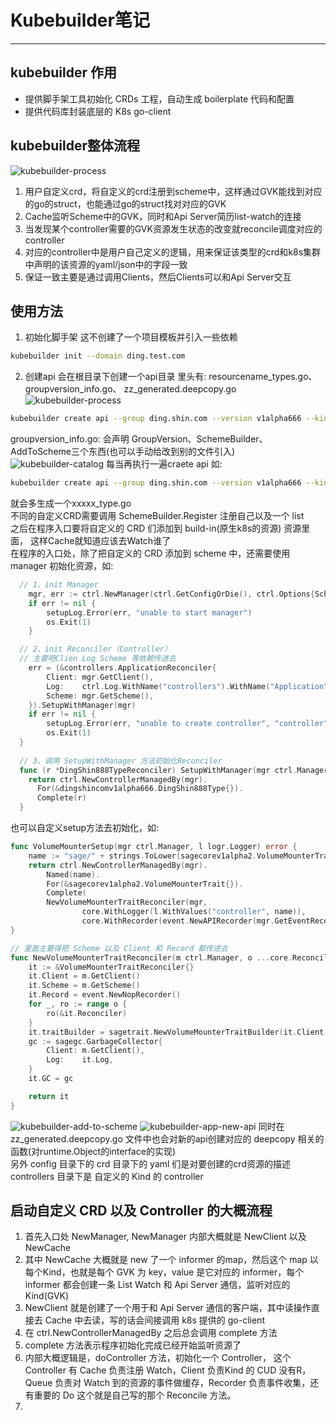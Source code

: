 # Kubebuilder笔记

-----

## kubebuilder 作用
- 提供脚手架工具初始化 CRDs 工程，自动生成 boilerplate 代码和配置
- 提供代码库封装底层的 K8s go-client

## kubebuilder整体流程
![kubebuilder-process](./kubebuilder.png)

1. 用户自定义crd，将自定义的crd注册到scheme中，这样通过GVK能找到对应的go的struct，也能通过go的struct找对对应的GVK
2. Cache监听Scheme中的GVK，同时和Api Server简历list-watch的连接
3. 当发现某个controller需要的GVK资源发生状态的改变就reconcile调度对应的controller
4. 对应的controller中是用户自己定义的逻辑，用来保证该类型的crd和k8s集群中声明的该资源的yaml/json中的字段一致
5. 保证一致主要是通过调用Clients，然后Clients可以和Api Server交互


## 使用方法
1. 初始化脚手架
这不创建了一个项目模板并引入一些依赖
```bash
kubebuilder init --domain ding.test.com
```
2. 创建api
会在根目录下创建一个api目录
里头有:
resourcename_types.go、groupversion_info.go、
zz_generated.deepcopy.go
![kubebuilder-process](./kubebuilder-catalog.png)
```bash
kubebuilder create api --group ding.shin.com --version v1alpha666 --kind DingShinType
```
groupversion_info.go: 会声明 GroupVersion、SchemeBuilder、AddToScheme三个东西(也可以手动给改到别的文件引入)
![kubebuilder-catalog](./kubebuilder-groupversion.png)
每当再执行一遍craete api 如:
```bash
kubebuilder create api --group ding.shin.com --version v1alpha666 --kind DingShin888Type
```
就会多生成一个xxxxx_type.go</br>
不同的自定义CRD需要调用 SchemeBuilder.Register 注册自己以及一个 list</br>
之后在程序入口要将自定义的 CRD 们添加到 build-in(原生k8s的资源) 资源里面，
这样Cache就知道应该去Watch谁了</br>
在程序的入口处，除了把自定义的 CRD 添加到 scheme 中，还需要使用 manager 初始化资源，如:
```go
  // 1、init Manager
	mgr, err := ctrl.NewManager(ctrl.GetConfigOrDie(), ctrl.Options{Scheme: scheme, MetricsBindAddress: metricsAddr})
	if err != nil {
		setupLog.Error(err, "unable to start manager")
		os.Exit(1)
	}
```
```go
  // 2、init Reconciler（Controller）
  // 主要吧Clien Log Scheme 等依赖传进去
	err = (&controllers.ApplicationReconciler{
		Client: mgr.GetClient(),
		Log:    ctrl.Log.WithName("controllers").WithName("Application"),
		Scheme: mgr.GetScheme(),
	}).SetupWithManager(mgr)
	if err != nil {
		setupLog.Error(err, "unable to create controller", "controller", "EDASApplication")
		os.Exit(1)
  }
  
  // 3、调用 SetupWithManager 方法初始化Reconciler
  func (r *DingShin888TypeReconciler) SetupWithManager(mgr ctrl.Manager) error {
    return ctrl.NewControllerManagedBy(mgr).
      For(&dingshincomv1alpha666.DingShin888Type{}).
      Complete(r)
  }
```
也可以自定义setup方法去初始化，如:
```go
func VolumeMounterSetup(mgr ctrl.Manager, l logr.Logger) error {
	name := "sage/" + strings.ToLower(sagecorev1alpha2.VolumeMounterTraitGroupKind)
	return ctrl.NewControllerManagedBy(mgr).
		Named(name).
		For(&sagecorev1alpha2.VolumeMounterTrait{}).
		Complete(
		NewVolumeMounterTraitReconciler(mgr,
				core.WithLogger(l.WithValues("controller", name)),
				core.WithRecorder(event.NewAPIRecorder(mgr.GetEventRecorderFor(name)))))
}

// 里面主要得把 Scheme 以及 Client 和 Record 都传进去
func NewVolumeMounterTraitReconciler(m ctrl.Manager, o ...core.ReconcilerOption) *VolumeMounterTraitReconciler {
	it := &VolumeMounterTraitReconciler{}
	it.Client = m.GetClient()
	it.Scheme = m.GetScheme()
	it.Record = event.NewNopRecorder()
	for _, ro := range o {
		ro(&it.Reconciler)
	}
	it.traitBuilder = sagetrait.NewVolumeMounterTraitBuilder(it.Client, it.Log)
	gc := sagegc.GarbageCollector{
		Client: m.GetClient(),
		Log:    it.Log,
	}
	it.GC = gc

	return it
}
```
![kubebuilder-add-to-scheme](./kubebuilder-add-to-scheme.png)
![kubebuilder-app-new-api](./kubebuilder-app-new-api.png)
同时在 zz_generated.deepcopy.go 文件中也会对新的api创建对应的 deepcopy 相关的函数(对runtime.Object的interface的实现)</br>
另外 config 目录下的 crd 目录下的 yaml 们是对要创建的crd资源的描述</br>
controllers 目录下是 自定义的 Kind 的 controller



## 启动自定义 CRD 以及 Controller 的大概流程
1. 首先入口处 NewManager, NewManager 内部大概就是 NewClient 以及 NewCache
2. 其中 NewCache 大概就是 new 了一个 informer 的map，然后这个 map 以每个Kind，也就是每个 GVK 为 key，value 是它对应的 informer，每个 informer 都会创建一条 List Watch 和 Api Server 通信，监听对应的 Kind(GVK)
3. NewClient 就是创建了一个用于和 Api Server 通信的客户端，其中读操作直接去 Cache 中去读，写的话会间接调用 k8s 提供的 go-client
4. 在 ctrl.NewControllerManagedBy 之后总会调用 complete 方法
5. complete 方法表示程序初始化完成已经开始监听资源了
6. 内部大概逻辑是，doController 方法，初始化一个 Controller，
这个 Controller 有 Cache 负责注册 Watch，Client 负责Kind 的 CUD 没有R，Queue 负责对 Watch 到的资源的事件做缓存，Recorder 负责事件收集，还有重要的 Do 这个就是自己写的那个 Reconcile 方法。
7. 

